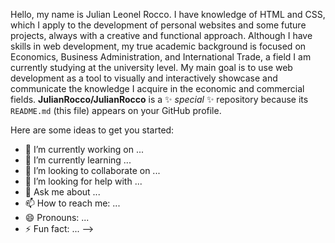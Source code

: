 Hello, my name is Julian Leonel Rocco. I have knowledge of HTML and CSS, which I apply to the development of personal websites and some future projects, always with a creative and functional approach.
Although I have skills in web development, my true academic background is focused on Economics, Business Administration, and International Trade, a field I am currently studying at the university level.
My main goal is to use web development as a tool to visually and interactively showcase and communicate the knowledge I acquire in the economic and commercial fields.
**JulianRocco/JulianRocco** is a ✨ _special_ ✨ repository because its `README.md` (this file) appears on your GitHub profile.

Here are some ideas to get you started:

- 🔭 I’m currently working on ...
- 🌱 I’m currently learning ...
- 👯 I’m looking to collaborate on ...
- 🤔 I’m looking for help with ...
- 💬 Ask me about ...
- 📫 How to reach me: ...
- 😄 Pronouns: ...
- ⚡ Fun fact: ...
-->
